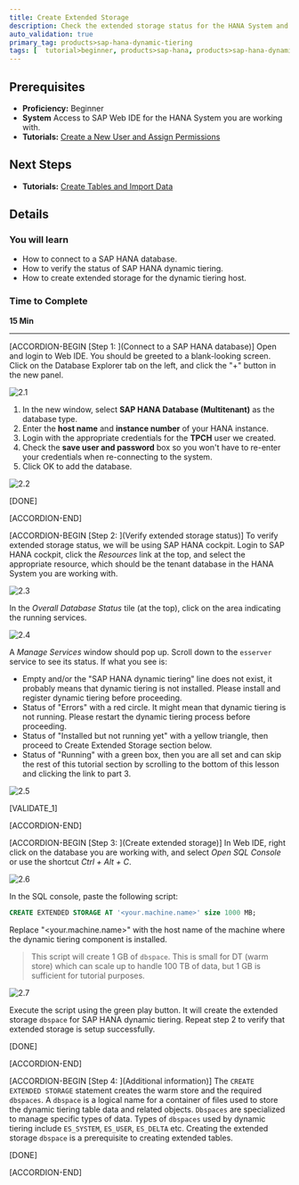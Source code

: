 ```yaml
---
title: Create Extended Storage
description: Check the extended storage status for the HANA System and creating extended storage to enable dynamic tiering.
auto_validation: true
primary_tag: products>sap-hana-dynamic-tiering
tags: [  tutorial>beginner, products>sap-hana, products>sap-hana-dynamic-tiering, products>sap-web-ide ]
---
```


## Prerequisites  
 - **Proficiency:** Beginner
 - **System** Access to SAP Web IDE for the HANA System you are working with.
 - **Tutorials:** [Create a New User and Assign Permissions](https://www.sap.com/developer/tutorials/hana-webide-dt-getting-started-1.html)

## Next Steps
 - **Tutorials:** [Create Tables and Import Data](https://www.sap.com/developer/tutorials/hana-webide-dt-getting-started-3.html)

## Details
### You will learn  
* How to connect to a SAP HANA database.
* How to verify the status of SAP HANA dynamic tiering.
* How to create extended storage for the dynamic tiering host.

### Time to Complete
**15 Min**

---

[ACCORDION-BEGIN [Step 1: ](Connect to a SAP HANA database)]
Open and login to Web IDE. You should be greeted to a blank-looking screen. Click on the Database Explorer tab on the left, and click the "+" button in the new panel.

![2.1](assets/hana-webide-dt-getting-started-cfd2bfa5.png)

1. In the new window, select **SAP HANA Database (Multitenant)** as the database type.
2. Enter the **host name** and **instance number** of your HANA instance.
3. Login with the appropriate credentials for the **TPCH** user we created.
4. Check the **save user and password** box so you won't have to re-enter your credentials when re-connecting to the system.
5. Click OK to add the database.

![2.2](assets/hana-webide-dt-getting-started-2d4e714e.png)

[DONE]

[ACCORDION-END]

[ACCORDION-BEGIN [Step 2: ](Verify extended storage status)]
To verify extended storage status, we will be using SAP HANA cockpit. Login to SAP HANA cockpit, click the *Resources* link at the top, and select the appropriate resource, which should be the tenant database in the HANA System you are working with.

![2.3](assets/hana-webide-dt-getting-started-df948257.png)

In the *Overall Database Status* tile (at the top), click on the area indicating the running services.

![2.4](assets/hana-webide-dt-getting-started-1da7c1f3.png)

A *Manage Services* window should pop up. Scroll down to the `esserver` service to see its status. If what you see is:

* Empty and/or the "SAP HANA dynamic tiering" line does not exist, it probably means that dynamic tiering is not installed. Please install and register dynamic tiering before proceeding.
* Status of "Errors" with a red circle. It might mean that dynamic tiering is not running. Please restart the dynamic tiering process before proceeding.
* Status of "Installed but not running yet" with a yellow triangle, then proceed to Create Extended Storage section below.
* Status of "Running" with a green box, then you are all set and can skip the rest of this tutorial section by scrolling to the bottom of this lesson and clicking the link to part 3.

![2.5](assets/hana-webide-dt-getting-started-2-8a148fdf.jpg)

[VALIDATE_1]

[ACCORDION-END]

[ACCORDION-BEGIN [Step 3: ](Create extended storage)]
In Web IDE, right click on the database you are working with, and select *Open SQL Console* or use the shortcut *Ctrl + Alt + C*.

![2.6](assets/hana-webide-dt-getting-started-3d2ecb5c.png)

In the SQL console, paste the following script:
```SQL
CREATE EXTENDED STORAGE AT '<your.machine.name>' size 1000 MB;
```
Replace "<your.machine.name>" with the host name of the machine where the dynamic tiering component is installed.

> This script will create 1 GB of `dbspace`. This is small for DT (warm store) which can scale up to handle 100 TB of data, but 1 GB is sufficient for tutorial purposes.

![2.7](assets/hana-webide-dt-getting-started-2-a74d1840.jpg)

Execute the script using the green play button. It will create the extended storage `dbspace` for SAP HANA dynamic tiering. Repeat step 2 to verify that extended storage is setup successfully.

[DONE]

[ACCORDION-END]

[ACCORDION-BEGIN [Step 4: ](Additional information)]
The `CREATE EXTENDED STORAGE` statement creates the warm store and the required `dbspaces`. A `dbspace` is a logical name for a container of files used to store the dynamic tiering table data and related objects. `Dbspaces` are specialized to manage specific types of data. Types of `dbspaces` used by dynamic tiering include `ES_SYSTEM`, `ES_USER`, `ES_DELTA` etc. Creating the extended storage `dbspace` is a prerequisite to creating extended tables.

[DONE]

[ACCORDION-END]

